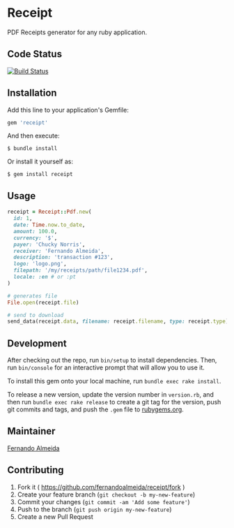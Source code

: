 # Receipt

PDF Receipts generator for any ruby application.

## Code Status

[![Build Status](https://travis-ci.org/fernandoalmeida/receipt.svg)](https://travis-ci.org/fernandoalmeida/receipt)

## Installation

Add this line to your application's Gemfile:

```ruby
gem 'receipt'
```

And then execute:

    $ bundle install

Or install it yourself as:

    $ gem install receipt

## Usage

```ruby
receipt = Receipt::Pdf.new(
  id: 1,
  date: Time.now.to_date,
  amount: 100.0,
  currency: '$',
  payer: 'Chucky Norris',
  receiver: 'Fernando Almeida',
  description: 'transaction #123',
  logo: 'logo.png',
  filepath: '/my/receipts/path/file1234.pdf',
  locale: :en # or :pt
)

# generates file
File.open(receipt.file)

# send to download
send_data(receipt.data, filename: receipt.filename, type: receipt.type)
```

## Development

After checking out the repo, run `bin/setup` to install dependencies.
Then, run `bin/console` for an interactive prompt that will allow you to use it. 

To install this gem onto your local machine, run `bundle exec rake install`.

To release a new version, update the version number in `version.rb`, and then
run `bundle exec rake release` to create a git tag for the version,
push git commits and tags, and push the `.gem` file to
[rubygems.org](https://rubygems.org).

## Maintainer

[Fernando Almeida](http://fernandoalmeida.net)

## Contributing

1. Fork it ( https://github.com/fernandoalmeida/receipt/fork )
2. Create your feature branch (`git checkout -b my-new-feature`)
3. Commit your changes (`git commit -am 'Add some feature'`)
4. Push to the branch (`git push origin my-new-feature`)
5. Create a new Pull Request
